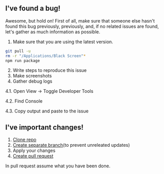 I've found a bug!
-----
Awesome, but hold on! First of all, make sure that someone else hasn't found this bug previously, previously, and, if no related issues are found, let's gather as much information as possible.

1. Make sure that you are using the latest version.

  ```bash
  git pull -u
  rm -r "/Applications/Black Screen"*
  npm run package
  ```
2. Write steps to reproduce this issue
3. Make screenshots
4. Gather debug logs

 4.1. Open View -> Toggle Developer Tools
 
 4.2. Find Console
 
 4.3. Copy output and paste to the issue
 
 
I've important changes!
------
1. [Clone repo](https://help.github.com/articles/importing-a-git-repository-using-the-command-line/)
2. [Create separate branch](https://github.com/Kunena/Kunena-Forum/wiki/Create-a-new-branch-with-git-and-manage-branches)(to prevent unreleated updates)
3. Apply your changes
4. [Create pull request](https://help.github.com/articles/creating-a-pull-request/)

In pull request assume what you have been done.
